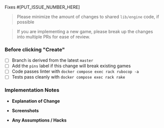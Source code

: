 Fixes #[PUT_ISSUE_NUMBER_HERE]

> Please minimize the amount of changes to shared `lib/engine` code, if possible

> If you are implementing a new game, please break up the changes into multiple PRs for ease of review.

### Before clicking "Create"

- [ ] Branch is derived from the latest `master`
- [ ] Add the `pins` label if this change will break existing games
- [ ] Code passes linter with `docker compose exec rack rubocop -a`
- [ ] Tests pass cleanly with `docker compose exec rack rake`

### Implementation Notes

* **Explanation of Change**

* **Screenshots**

* **Any Assumptions / Hacks**
